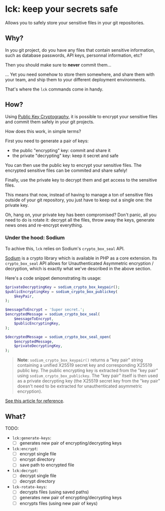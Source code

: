 # lck: keep your secrets safe

Allows you to safely store your sensitive files in your git repositories.

## Why?

In you git project, do you have any files that contain sensitive information,
such as database passwords, API keys, personnal information, etc?

Then you should make sure to **never** commit them...

... Yet you need somehow to store them somewhere,
and share them with your team,
and ship them to your different deployment environments.

That's where the `lck` commands come in handy.

## How?

Using [Public Key Cryptography](https://en.wikipedia.org/wiki/Public-key_cryptography),
it is possible to encrypt your sensitive files and commit them safely in your
git projects.

How does this work, in simple terms?

First you need to generate a pair of keys:

* the public "encrypting" key: commit and share it
* the private "decrypting" key: keep it secret and safe

You can then use the public key to encrypt your sensitive files.
The encrypted sensitive files can be commited and share safely!

Finally, use the private key to decrypt them and get access to the
sensitive files.

This means that now, instead of having to manage a ton of sensitive files
outside of your git repository, you just have to keep out a single one:
the private key.

Oh, hang on, your private key has been compromised?
Don't panic, all you need to do is rotate it: decrypt all the files,
throw away the keys, generate news ones and re-encrypt everything.

### Under the hood: Sodium

To achive this, `lck` relies on Sodium's `crypto_box_seal` API.

[Sodium](https://github.com/jedisct1/libsodium) is a crypto library which is
available in PHP as a core extension. Its `crypto_box_seal` API allows for
Unauthenticated Asymmetric encryption / decryption, which is exactly what we've
described in the above section.

Here's a code snippet demonstrating its usage:

```php
$privateDecryptingKey = sodium_crypto_box_keypair();
$publicEncryptingKey = sodium_crypto_box_publickey(
    $keyPair,
);

$messageToEncrypt = 'Super secret.';
$encryptedMessage = sodium_crypto_box_seal(
    $messageToEncrypt,
    $publicEncryptingKey,
);

$decryptedMessage = sodium_crypto_box_seal_open(
    $encryptedMessage,
    $privateDecryptingKey,
);
```

> **Note**:
> `sodium_crypto_box_keypair()` returns a "key pair" string containing a unified
> X25519 secret key and corresponding X25519 public key.
> The public encrypting key is extracted from the "key pair" using
> `sodium_crypto_box_publickey`.
> The "key pair" itself is then used as a private decrypting key
> (the X25519 secret key from the "key pair" doesn't need to be extracted for
> unauthenticated asymmetric encryption).

[See this article for reference](https://php.watch/articles/modern-php-encryption-decryption-sodium#asym-unauth).

## What?

TODO:

* `lck:generate-keys`:
  * [ ] generates new pair of encrypting/decrypting keys
* `lck:encrypt`:
  * [ ] encrypt single file
  * [ ] encrypt directory
  * [ ] save path to encrypted file
* `lck:decrypt`:
  * [ ] decrypt single file
  * [ ] decrypt directory
* `lck-rotate-keys`:
  * [ ] decrypts files (using saved paths)
  * [ ] generates new pair of encrypting/decrypting keys
  * [ ] encrypts files (using new pair of keys)
